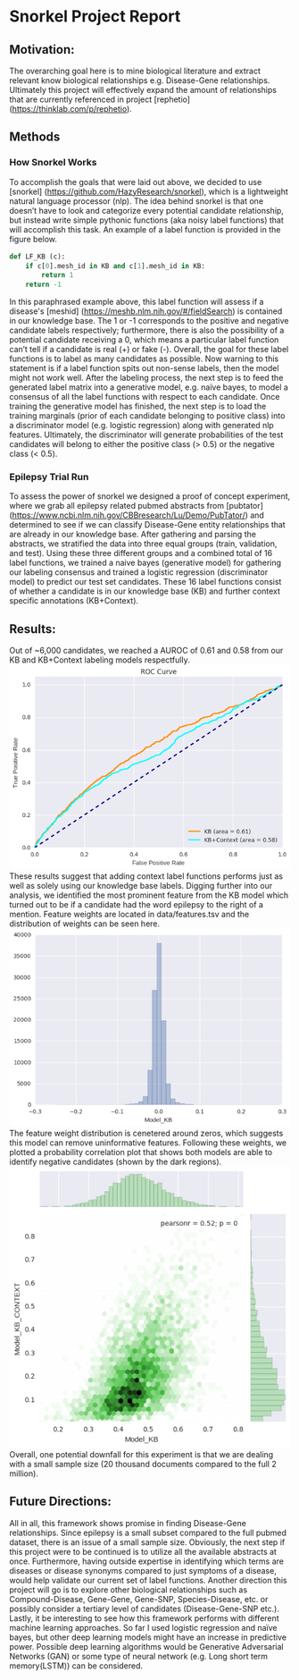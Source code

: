 # Snorkel Project Report

## Motivation: 
The overarching goal here is to mine biological literature and extract relevant know biological relationships e.g. Disease-Gene relationships. Ultimately this project will effectively expand the amount of relationships that are currently referenced in project [rephetio] (https://thinklab.com/p/rephetio). 

## Methods
### How Snorkel Works
To accomplish the goals that were laid out above, we decided to use [snorkel] (https://github.com/HazyResearch/snorkel), which is a lightweight natural language processor (nlp). The idea behind snorkel is that  one doesn’t have to look and categorize every potential candidate relationship, but instead write simple pythonic functions (aka noisy label functions) that will accomplish this task. An example of a label function is provided in the figure below.

```python
def LF_KB (c):
	if c[0].mesh_id in KB and c[1].mesh_id in KB:
		return 1
	return -1
```

In this paraphrased example above, this label function will assess if a disease's [meshid] (https://meshb.nlm.nih.gov/#/fieldSearch) is contained in our knowledge base. The 1 or -1 corresponds to the positive and negative candidate labels respectively; furthermore, there is also the possibility of a potential candidate receiving a 0, which means a particular label function can’t tell if a candidate is real (+) or fake (-). Overall, the goal for these label functions is to label as many candidates as possible. Now warning to this statement is if a label function spits out non-sense labels, then the model might not work well. After the labeling process, the next step is to feed the generated label matrix into a generative model, e.g. naïve bayes, to model a consensus of all the label functions with respect to each candidate. Once training the generative model has finished, the next step is to load the training marginals (prior of each candidate belonging to positive class) into a discriminator model (e.g. logistic regression) along with generated nlp features. Ultimately, the discriminator will generate probabilities of the test candidates will belong to either the positive class (> 0.5) or the negative class (< 0.5).  

### Epilepsy Trial Run
To assess the power of snorkel we designed a proof of concept experiment, where we grab all epilepsy related pubmed abstracts from [pubtator] (https://www.ncbi.nlm.nih.gov/CBBresearch/Lu/Demo/PubTator/) and determined to see if we can classify Disease-Gene entity relationships that are already in our knowledge base. After gathering and parsing the abstracts, we stratified the data into three equal groups (train, validation, and test). Using these three different groups and a combined total of 16 label functions, we trained a naive bayes (generative model) for gathering our labeling consensus and trained a logistic regression (discriminator model) to predict our test set candidates. These 16 label functions consist of whether a candidate is in our knowledge base (KB) and further context specific annotations (KB+Context). 

## Results:
Out of ~6,000 candidates, we reached a AUROC of 0.61 and 0.58 from our KB and KB+Context labeling models respectfully. ![ROC Curve][roc] These results suggest that adding context label functions performs just as well as solely using our knowledge base labels. Digging further into our analysis, we identified the most prominent feature from the KB model which turned out to be if a candidate had the word epilepsy to the right of a mention. Feature weights are located in data/features.tsv and the distribution of weights can be seen here. ![Feature Weights][feat-weights] The feature weight distribution is cenetered around zeros, which suggests this model can remove uninformative features. Following these weights, we plotted a probability correlation plot that shows both models are able to identify negative candidates (shown by the dark regions). ![Hexbins][hex] Overall, one potential downfall for this experiment is that we are dealing with a small sample size (20 thousand documents compared to the full 2 million).

## Future Directions:
All in all, this framework shows promise in finding Disease-Gene relationships. Since epilepsy is a small subset compared to the full pubmed dataset, there is an issue of a small sample size. Obviously, the next step if this project were to be continued is to utilize all the available abstracts at once. Furthermore, having outside expertise in identifying which terms are diseases or disease synonyms compared to just symptoms of a disease, would help validate our current set of label functions. Another direction this project will go is to explore other biological relationships such as Compound-Disease, Gene-Gene, Gene-SNP, Species-Disease, etc. or possibly consider a tertiary level of candidates (Disease-Gene-SNP etc.). Lastly, it be interesting to see how this framework performs with different machine learning approaches. So far I used logistic regression and naïve bayes, but other deep learning models might have an increase in predictive power. Possible deep learning algorithms would be Generative Adversarial Networks (GAN) or some type of neural network (e.g. Long short term memory(LSTM)) can be considered. 

[roc]: roc-curve.png "ROC Curve KB vs KB_Context"
[feat-weights]: feature-weight-KB.png "Feature Weight (KB)"
[hex]: hexbin-prediction-correlation.png "Hexbin Correlation Plot" 